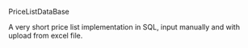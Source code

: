 PriceListDataBase

A very short price list implementation in SQL, input manually and with upload from excel file.
